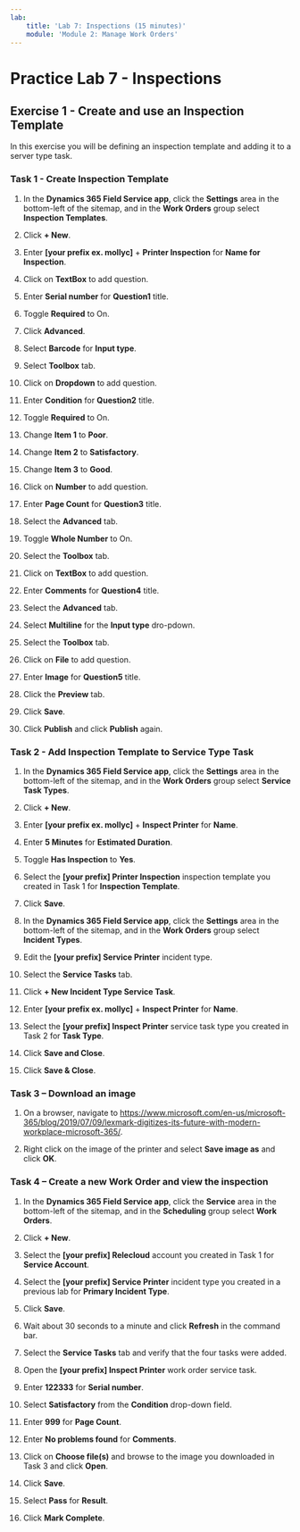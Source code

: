 ```yaml
---
lab:
    title: 'Lab 7: Inspections (15 minutes)'
    module: 'Module 2: Manage Work Orders'
---
```


# Practice Lab 7 - Inspections

## Exercise 1 - Create and use an Inspection Template

In this exercise you will be defining an inspection template and adding it to a server type task.

### Task 1 - Create Inspection Template

1. In the **Dynamics 365 Field Service app**, click the **Settings** area in the bottom-left of the sitemap, and in the **Work Orders** group select **Inspection Templates**.

1. Click **+ New**.

1. Enter **[your prefix ex. mollyc]** + **Printer Inspection** for **Name for Inspection**.

1. Click on **TextBox** to add question.

1. Enter **Serial number** for **Question1** title.

1. Toggle **Required** to On.

1. Click **Advanced**.

1. Select **Barcode** for **Input type**.

1. Select **Toolbox** tab.

1. Click on **Dropdown** to add question.

1. Enter **Condition** for **Question2** title.

1. Toggle **Required** to On.

1. Change **Item 1** to **Poor**.

1. Change **Item 2** to **Satisfactory**.

1. Change **Item 3** to **Good**.

1. Click on **Number** to add question.

1. Enter **Page Count** for **Question3** title.

1. Select the **Advanced** tab.

1. Toggle **Whole Number** to On.

1. Select the **Toolbox** tab.

1. Click on **TextBox** to add question.

1. Enter **Comments** for **Question4** title.

1. Select the **Advanced** tab.

1. Select **Multiline** for the **Input type** dro-pdown.

1. Select the **Toolbox** tab.

1. Click on **File** to add question.

1. Enter **Image** for **Question5** title.

1. Click the **Preview** tab.

1. Click **Save**.

1. Click **Publish** and click **Publish** again.

### Task 2 - Add Inspection Template to Service Type Task

1. In the **Dynamics 365 Field Service app**, click the **Settings** area in the bottom-left of the sitemap, and in the **Work Orders** group select **Service Task Types**.

1. Click **+ New**.

1. Enter **[your prefix ex. mollyc]** + **Inspect Printer** for **Name**.

1. Enter **5 Minutes** for **Estimated Duration**.

1. Toggle **Has Inspection** to **Yes**.

1. Select the **[your prefix] Printer Inspection** inspection template you created in Task 1 for **Inspection Template**.

1. Click **Save**.

1. In the **Dynamics 365 Field Service app**, click the **Settings** area in the bottom-left of the sitemap, and in the **Work Orders** group select **Incident Types**.

1. Edit the **[your prefix] Service Printer** incident type.

1. Select the **Service Tasks** tab.

1. Click **+ New Incident Type Service Task**.

1. Enter **[your prefix ex. mollyc]** + **Inspect Printer** for **Name**.

1. Select the **[your prefix] Inspect Printer** service task type you created in Task 2 for **Task Type**.

1. Click **Save and Close**.

1. Click **Save & Close**.

### Task 3 – Download an image

1. On a browser, navigate to <https://www.microsoft.com/en-us/microsoft-365/blog/2019/07/09/lexmark-digitizes-its-future-with-modern-workplace-microsoft-365/>.

1. Right click on the image  of the printer and select **Save image as** and click **OK**.

### Task 4 – Create a new Work Order and view the inspection

1. In the **Dynamics 365 Field Service app**, click the **Service** area in the bottom-left of the sitemap, and in the **Scheduling** group select **Work Orders**.

1. Click **+ New**.

1. Select the **[your prefix] Relecloud** account you created in Task 1 for **Service Account**.

1. Select the **[your prefix] Service Printer** incident type you created in a previous lab for **Primary Incident Type**.

1. Click **Save**.

1. Wait about 30 seconds to a minute and click **Refresh** in the command bar.

1. Select the **Service Tasks** tab and verify that the four tasks were added.

1. Open the **[your prefix] Inspect Printer** work order service task.

1. Enter **122333** for **Serial number**.

1. Select **Satisfactory** from the **Condition** drop-down field.

1. Enter **999** for **Page Count**.

1. Enter **No problems found** for **Comments**.

1. Click on **Choose file(s)** and browse to the image you downloaded in Task 3 and click **Open**.

1. Click **Save**.

1. Select **Pass** for **Result**.

1. Click **Mark Complete**.

